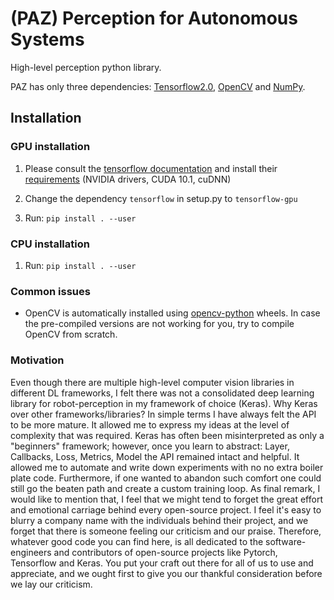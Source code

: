 # (PAZ) Perception for Autonomous Systems
High-level perception python library.

PAZ has only three dependencies: [Tensorflow2.0](https://www.tensorflow.org/), [OpenCV](https://opencv.org/) and [NumPy](https://numpy.org/).


## Installation

### GPU installation
1. Please consult the [tensorflow documentation](https://www.tensorflow.org/install/gpu) and install their [requirements](https://www.tensorflow.org/install/gpu#software_requirements) (NVIDIA drivers, CUDA 10.1, cuDNN)

2. Change the dependency ``tensorflow`` in setup.py to ``tensorflow-gpu``

3. Run: `pip install . --user`

### CPU installation
1. Run: `pip install . --user`

### Common issues
* OpenCV is automatically installed using [opencv-python](https://github.com/skvark/opencv-python) wheels.
In case the pre-compiled versions are not working for you, try to compile OpenCV from scratch.

### Motivation
Even though there are multiple high-level computer vision libraries in different DL frameworks, I felt there was not a consolidated deep learning library for robot-perception in my framework of choice (Keras).
Why Keras over other frameworks/libraries? In simple terms I have always felt the API to be more mature.
It allowed me to express my ideas at the level of complexity that was required. 
Keras has often been misinterpreted as only a "beginners" framework; however, once you learn to abstract: Layer, Callbacks, Loss, Metrics, Model the API remained intact and helpful.
It allowed me to automate and write down experiments with no no extra boiler plate code.
Furthermore, if one wanted to abandon such comfort one could still go the beaten path and create a custom training loop.
As final remark, I would like to mention that, I feel that we might tend to forget the great effort and emotional carriage behind every open-source project.
I feel it's easy to blurry a company name with the individuals behind their project, and we forget that there is someone feeling our criticism and our praise.
Therefore, whatever good code you can find here, is all dedicated to the software-engineers and contributors of open-source projects like Pytorch, Tensorflow and Keras.
You put your craft out there for all of us to use and appreciate, and we ought first to give you our thankful consideration before we lay our criticism.
